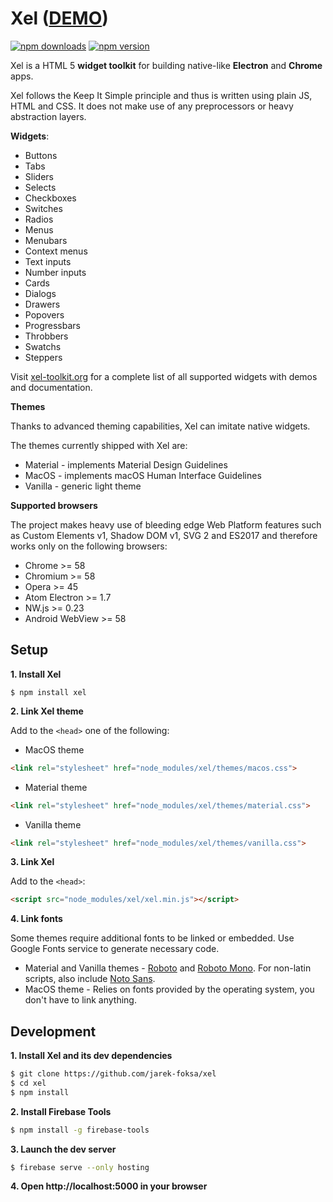 
# Xel ([DEMO](https://xel-toolkit.org))

[![npm downloads](http://img.shields.io/npm/dt/xel.svg)](https://www.npmjs.org/package/xel)
[![npm version](https://img.shields.io/npm/v/xel.svg)](https://www.npmjs.org/package/xel)

Xel is a HTML 5 **widget toolkit** for building native-like **Electron** and **Chrome** apps.

Xel follows the Keep It Simple principle and thus is written using plain JS, HTML and CSS. It does not make use of
any preprocessors or heavy abstraction layers.

**Widgets**:

- Buttons
- Tabs
- Sliders
- Selects
- Checkboxes
- Switches
- Radios
- Menus
- Menubars
- Context menus
- Text inputs
- Number inputs
- Cards
- Dialogs
- Drawers
- Popovers
- Progressbars
- Throbbers
- Swatchs
- Steppers

Visit [xel-toolkit.org](https://xel-toolkit.org) for a complete list of all supported widgets with demos and
documentation.

**Themes**

Thanks to advanced theming capabilities, Xel can imitate native widgets.

The themes currently shipped with Xel are:
- Material - implements Material Design Guidelines
- MacOS - implements macOS Human Interface Guidelines
- Vanilla - generic light theme

**Supported browsers**

The project makes heavy use of bleeding edge Web Platform features such as Custom Elements v1, Shadow DOM v1, SVG 2 and ES2017 and therefore works only on the following browsers:

* Chrome >= 58
* Chromium >= 58
* Opera >= 45
* Atom Electron >= 1.7
* NW.js >= 0.23
* Android WebView >= 58

## Setup

**1. Install Xel**

```
$ npm install xel
```

**2. Link Xel theme**

Add to the `<head>` one of the following:

- MacOS theme

```html
<link rel="stylesheet" href="node_modules/xel/themes/macos.css">
```

- Material theme

```html
<link rel="stylesheet" href="node_modules/xel/themes/material.css">
```

- Vanilla theme

```html
<link rel="stylesheet" href="node_modules/xel/themes/vanilla.css">
```
**3. Link Xel**

Add to the `<head>`:

```html
<script src="node_modules/xel/xel.min.js"></script>
```

**4. Link fonts**

Some themes require additional fonts to be linked or embedded. Use Google Fonts service to generate necessary code.

- Material and Vanilla themes - [Roboto](https://fonts.google.com/specimen/Roboto) and [Roboto Mono](https://fonts.google.com/specimen/Roboto+Mono). For non-latin scripts, also include [Noto Sans](https://fonts.google.com/specimen/Noto+Sans).
- MacOS theme - Relies on fonts provided by the operating system, you don't have to link anything.

## Development

**1. Install Xel and its dev dependencies**

```bash
$ git clone https://github.com/jarek-foksa/xel
$ cd xel
$ npm install
```

**2. Install Firebase Tools**

```bash
$ npm install -g firebase-tools
```

**3. Launch the dev server**

```bash
$ firebase serve --only hosting
```

**4. Open http://localhost:5000 in your browser**
